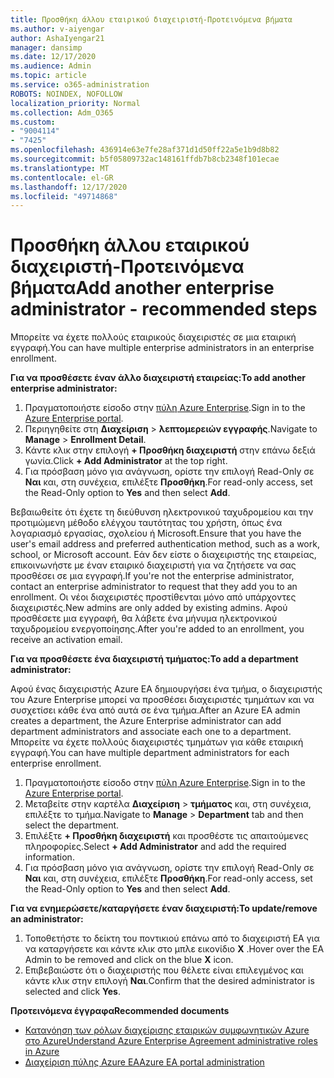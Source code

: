 ```yaml
---
title: Προσθήκη άλλου εταιρικού διαχειριστή-Προτεινόμενα βήματα
ms.author: v-aiyengar
author: AshaIyengar21
manager: dansimp
ms.date: 12/17/2020
ms.audience: Admin
ms.topic: article
ms.service: o365-administration
ROBOTS: NOINDEX, NOFOLLOW
localization_priority: Normal
ms.collection: Adm_O365
ms.custom:
- "9004114"
- "7425"
ms.openlocfilehash: 436914e63e7fe28af371d1d50ff22a5e1b9d8b82
ms.sourcegitcommit: b5f05809732ac148161ffdb7b8cb2348f101ecae
ms.translationtype: MT
ms.contentlocale: el-GR
ms.lasthandoff: 12/17/2020
ms.locfileid: "49714868"
---
```

# <a name="add-another-enterprise-administrator---recommended-steps"></a><span data-ttu-id="0a109-102">Προσθήκη άλλου εταιρικού διαχειριστή-Προτεινόμενα βήματα</span><span class="sxs-lookup"><span data-stu-id="0a109-102">Add another enterprise administrator - recommended steps</span></span>

<span data-ttu-id="0a109-103">Μπορείτε να έχετε πολλούς εταιρικούς διαχειριστές σε μια εταιρική εγγραφή.</span><span class="sxs-lookup"><span data-stu-id="0a109-103">You can have multiple enterprise administrators in an enterprise enrollment.</span></span>

<span data-ttu-id="0a109-104">**Για να προσθέσετε έναν άλλο διαχειριστή εταιρείας:**</span><span class="sxs-lookup"><span data-stu-id="0a109-104">**To add another enterprise administrator:**</span></span>

1. <span data-ttu-id="0a109-105">Πραγματοποιήστε είσοδο στην [πύλη Azure Enterprise](https://ea.azure.com/).</span><span class="sxs-lookup"><span data-stu-id="0a109-105">Sign in to the [Azure Enterprise portal](https://ea.azure.com/).</span></span>
1. <span data-ttu-id="0a109-106">Περιηγηθείτε στη **Διαχείριση**  >  **λεπτομερειών εγγραφής**.</span><span class="sxs-lookup"><span data-stu-id="0a109-106">Navigate to **Manage** > **Enrollment Detail**.</span></span>
1. <span data-ttu-id="0a109-107">Κάντε κλικ στην επιλογή **+ Προσθήκη διαχειριστή** στην επάνω δεξιά γωνία.</span><span class="sxs-lookup"><span data-stu-id="0a109-107">Click **+ Add Administrator** at the top right.</span></span>
1. <span data-ttu-id="0a109-108">Για πρόσβαση μόνο για ανάγνωση, ορίστε την επιλογή Read-Only σε **Ναι** και, στη συνέχεια, επιλέξτε **Προσθήκη**.</span><span class="sxs-lookup"><span data-stu-id="0a109-108">For read-only access, set the Read-Only option to **Yes** and then select **Add**.</span></span>

<span data-ttu-id="0a109-109">Βεβαιωθείτε ότι έχετε τη διεύθυνση ηλεκτρονικού ταχυδρομείου και την προτιμώμενη μέθοδο ελέγχου ταυτότητας του χρήστη, όπως ένα λογαριασμό εργασίας, σχολείου ή Microsoft.</span><span class="sxs-lookup"><span data-stu-id="0a109-109">Ensure that you have the user's email address and preferred authentication method, such as a work, school, or Microsoft account.</span></span> <span data-ttu-id="0a109-110">Εάν δεν είστε ο διαχειριστής της εταιρείας, επικοινωνήστε με έναν εταιρικό διαχειριστή για να ζητήσετε να σας προσθέσει σε μια εγγραφή.</span><span class="sxs-lookup"><span data-stu-id="0a109-110">If you're not the enterprise administrator, contact an enterprise administrator to request that they add you to an enrollment.</span></span> <span data-ttu-id="0a109-111">Οι νέοι διαχειριστές προστίθενται μόνο από υπάρχοντες διαχειριστές.</span><span class="sxs-lookup"><span data-stu-id="0a109-111">New admins are only added by existing admins.</span></span> <span data-ttu-id="0a109-112">Αφού προσθέσετε μια εγγραφή, θα λάβετε ένα μήνυμα ηλεκτρονικού ταχυδρομείου ενεργοποίησης.</span><span class="sxs-lookup"><span data-stu-id="0a109-112">After you're added to an enrollment, you receive an activation email.</span></span>

<span data-ttu-id="0a109-113">**Για να προσθέσετε ένα διαχειριστή τμήματος:**</span><span class="sxs-lookup"><span data-stu-id="0a109-113">**To add a department administrator:**</span></span>

<span data-ttu-id="0a109-114">Αφού ένας διαχειριστής Azure EA δημιουργήσει ένα τμήμα, ο διαχειριστής του Azure Enterprise μπορεί να προσθέσει διαχειριστές τμημάτων και να συσχετίσει κάθε ένα από αυτά σε ένα τμήμα.</span><span class="sxs-lookup"><span data-stu-id="0a109-114">After an Azure EA admin creates a department, the Azure Enterprise administrator can add department administrators and associate each one to a department.</span></span> <span data-ttu-id="0a109-115">Μπορείτε να έχετε πολλούς διαχειριστές τμημάτων για κάθε εταιρική εγγραφή.</span><span class="sxs-lookup"><span data-stu-id="0a109-115">You can have multiple department administrators for each enterprise enrollment.</span></span>

1. <span data-ttu-id="0a109-116">Πραγματοποιήστε είσοδο στην [πύλη Azure Enterprise](https://ea.azure.com/).</span><span class="sxs-lookup"><span data-stu-id="0a109-116">Sign in to the [Azure Enterprise portal](https://ea.azure.com/).</span></span>
1. <span data-ttu-id="0a109-117">Μεταβείτε στην καρτέλα **Διαχείριση**  >  **τμήματος** και, στη συνέχεια, επιλέξτε το τμήμα.</span><span class="sxs-lookup"><span data-stu-id="0a109-117">Navigate to **Manage** > **Department** tab and then select the department.</span></span>
1. <span data-ttu-id="0a109-118">Επιλέξτε **+ Προσθήκη διαχειριστή** και προσθέστε τις απαιτούμενες πληροφορίες.</span><span class="sxs-lookup"><span data-stu-id="0a109-118">Select **+ Add Administrator** and add the required information.</span></span>
1. <span data-ttu-id="0a109-119">Για πρόσβαση μόνο για ανάγνωση, ορίστε την επιλογή Read-Only σε **Ναι** και, στη συνέχεια, επιλέξτε **Προσθήκη**.</span><span class="sxs-lookup"><span data-stu-id="0a109-119">For read-only access, set the Read-Only option to **Yes** and then select **Add**.</span></span>

<span data-ttu-id="0a109-120">**Για να ενημερώσετε/καταργήσετε έναν διαχειριστή:**</span><span class="sxs-lookup"><span data-stu-id="0a109-120">**To update/remove an administrator:**</span></span>

1. <span data-ttu-id="0a109-121">Τοποθετήστε το δείκτη του ποντικιού επάνω από το διαχειριστή EA για να καταργήσετε και κάντε κλικ στο μπλε εικονίδιο **X** .</span><span class="sxs-lookup"><span data-stu-id="0a109-121">Hover over the EA Admin to be removed and click on the blue **X** icon.</span></span>
1. <span data-ttu-id="0a109-122">Επιβεβαιώστε ότι ο διαχειριστής που θέλετε είναι επιλεγμένος και κάντε κλικ στην επιλογή **Ναι**.</span><span class="sxs-lookup"><span data-stu-id="0a109-122">Confirm that the desired administrator is selected and click **Yes**.</span></span>

<span data-ttu-id="0a109-123">**Προτεινόμενα έγγραφα**</span><span class="sxs-lookup"><span data-stu-id="0a109-123">**Recommended documents**</span></span>

- [<span data-ttu-id="0a109-124">Κατανόηση των ρόλων διαχείρισης εταιρικών συμφωνητικών Azure στο Azure</span><span class="sxs-lookup"><span data-stu-id="0a109-124">Understand Azure Enterprise Agreement administrative roles in Azure</span></span>](https://docs.microsoft.com/azure/billing/billing-understand-ea-roles)
- [<span data-ttu-id="0a109-125">Διαχείριση πύλης Azure EA</span><span class="sxs-lookup"><span data-stu-id="0a109-125">Azure EA portal administration</span></span>](https://docs.microsoft.com/azure/billing/billing-ea-portal-administration)
